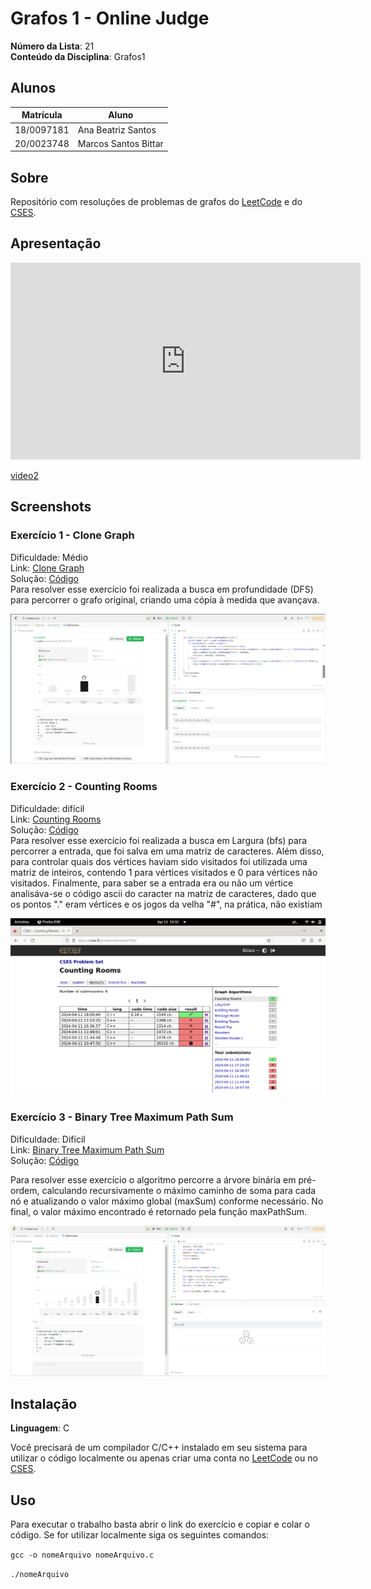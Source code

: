 # Grafos 1 - Online Judge

**Número da Lista**: 21<br>
**Conteúdo da Disciplina**: Grafos1<br>

## Alunos
|Matrícula | Aluno |
| -- | -- |
| 18/0097181  |  Ana Beatriz Santos |
| 20/0023748  |  Marcos Santos Bittar |

## Sobre 
Repositório com resoluções de problemas de grafos do [LeetCode](https://leetcode.com/) e do [CSES](https://cses.fi/problemset/).

## Apresentação 
<iframe width="560" height="315" src="https://www.youtube.com/embed/vCpV9tP7cCE?si=fWBGvailhDCSbgZ4" title="YouTube video player" frameborder="0" allow="accelerometer; autoplay; clipboard-write; encrypted-media; gyroscope; picture-in-picture; web-share" referrerpolicy="strict-origin-when-cross-origin" allowfullscreen></iframe>

[video2](https://drive.google.com/file/d/1FNlOthSjU_CEzejaBpGX1YNy-S3ce0dj/view?usp=drive_link)<br>
## Screenshots

### Exercício 1 - Clone Graph

Dificuldade: Médio <br>
Link: [Clone Graph](https://leetcode.com/problems/clone-graph/description/)<br>
Solução: [Código](assets/codes/clone_graph.c)<br>
Para resolver esse exercício foi realizada a busca em profundidade (DFS) para percorrer o grafo original, criando uma cópia à medida que avançava. 

![](assets/img/ex1.png)

### Exercício 2 - Counting Rooms

Dificuldade: difícil <br>
Link: [Counting Rooms](https://cses.fi/problemset/task/1192)<br>
Solução: [Código](assets/codes/countingRooms2.cpp)<br>
Para resolver esse exercício foi realizada a busca em Largura (bfs) para percorrer a entrada, que foi salva em uma matriz de caracteres. Além disso, para controlar quais dos vértices haviam sido visitados foi utilizada uma matriz de inteiros, contendo 1 para vértices visitados e 0 para vértices não visitados. Finalmente, para saber se a entrada era ou não um vértice analisáva-se o código ascii do caracter na matriz de caracteres, dado que os pontos "." eram vértices e os jogos da velha "#", na prática, não existiam

![](assets/img/ex2.png)

### Exercício 3 - Binary Tree Maximum Path Sum

Dificuldade: Difícil <br>
Link: [Binary Tree Maximum Path Sum](https://leetcode.com/problems/binary-tree-maximum-path-sum/description/)<br>
Solução: [Código](assets/codes/binary_tree.c)<br>

Para resolver esse exercício o algoritmo percorre a árvore binária em pré-ordem, calculando recursivamente o máximo caminho de soma para cada nó e atualizando o valor máximo global (maxSum) conforme necessário. No final, o valor máximo encontrado é retornado pela função maxPathSum.

![](assets/img/ex3.png)

## Instalação 
**Linguagem**: C<br>

Você precisará de um compilador C/C++ instalado em seu sistema para utilizar o código localmente ou apenas criar uma conta no [LeetCode](https://leetcode.com/) ou no [CSES](https://cses.fi/problemset/).

## Uso 
Para executar o trabalho basta abrir o link do exercício e copiar e colar o código. Se for utilizar localmente siga os seguintes comandos:

`gcc -o nomeArquivo nomeArquivo.c`

`./nomeArquivo`



